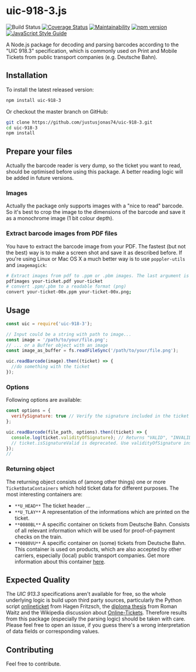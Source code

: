 # uic-918-3.js

![Build Status](https://github.com/justusjonas74/uic-918-3/actions/workflows/node.js.yml/badge.svg)
[![Coverage Status](https://coveralls.io/repos/github/justusjonas74/uic-918-3/badge.svg?branch=master)](https://coveralls.io/github/justusjonas74/uic-918-3?branch=master)
[![Maintainability](https://api.codeclimate.com/v1/badges/8a9c146a8fdf552dbbcc/maintainability)](https://codeclimate.com/github/justusjonas74/uic-918-3/maintainability)
[![npm version](https://badge.fury.io/js/uic-918-3.svg)](https://badge.fury.io/js/uic-918-3)
[![JavaScript Style Guide](https://img.shields.io/badge/code_style-standard-brightgreen.svg)](https://standardjs.com)

A Node.js package for decoding and parsing barcodes according to the "UIC 918.3" specification, which is commonly used on Print and Mobile Tickets from public transport companies (e.g. Deutsche Bahn).

## Installation

To install the latest released version:

```bash
npm install uic-918-3
```

Or checkout the master branch on GitHub:

```bash
git clone https://github.com/justusjonas74/uic-918-3.git
cd uic-918-3
npm install
```

## Prepare your files

Actually the barcode reader is very dump, so the ticket you want to read, should be optimised before using this package. A better reading logic will be added in future versions.

### Images

Actually the package only supports images with a "nice to read" barcode. So it's best to crop the image to the dimensions of the barcode and save it as a monochrome image (1 bit colour depth).

### Extract barcode images from PDF files

You have to extract the barcode image from your PDF. The fastest (but not the best) way is to make a screen shot and save it as described before.
If you're using Linux or Mac OS X a much better way is to use `poppler-utils` and `imagemagick`:

```bash
# Extract images from pdf to .ppm or .pbm images. The last argument is a prefix for the extracted image file names.
pdfimages your-ticket.pdf your-ticket
# convert .ppm/.pbm to a readable format (png)
convert your-ticket-00x.ppm your-ticket-00x.png;
```

## Usage

```javascript
const uic = require('uic-918-3');

// Input could be a string with path to image...
const image = '/path/to/your/file.png';
// ... or a Buffer object with an image
const image_as_buffer = fs.readFileSync('/path/to/your/file.png');

uic.readBarcode(image).then((ticket) => {
  //do something with the ticket
});
```

### Options

Following options are available:

```javascript
const options = {
  verifySignature: true // Verify the signature included in the ticket barcode with a public key set from a Public Key Infrastructure (PKI). The PKI url is set inside './lib/cert_url.json'. Default is 'false'.
};

uic.readBarcode(file_path, options).then((ticket) => {
  console.log(ticket.validityOfSignature); // Returns "VALID", "INVALID" or "Public Key not found"
  // ticket.isSignatureValid is deprecated. Use validityOfSignature instead.
});
//
```

### Returning object

The returning object consists of (among other things) one or more `TicketDataContainers` which hold ticket data for different purposes. The most interesting containers are:

- `**U_HEAD**` The ticket header ...
- `**U_TLAY**` A representation of the informations which are printed on the ticket.
- `**0080BL**` A specific container on tickets from Deutsche Bahn. Consists of all relevant information which will be used for proof-of-payment checks on the train.
- `**0080VU**` A specific container on (some) tickets from Deutsche Bahn. This container is used on products, which are also accepted by other carriers, especially (local) public transport companies. Get more information about this container [here](https://www.bahn.de/vdv-barcode).

## Expected Quality

The _UIC 913.3_ specifications aren't available for free, so the whole underlying logic is build upon third party sources, particularly the Python script [onlineticket](https://github.com/rumpeltux/onlineticket/) from Hagen Fritzsch, the [diploma thesis](https://monami.hs-mittweida.de/files/4983/WaitzRoman_Diplomarbeit.pdf) from Roman Waitz and the Wikipedia discussion about [Online-Tickets](https://de.wikipedia.org/wiki/Diskussion:Online-Ticket). Therefore results from this package (especially the parsing logic) should be taken with care.
Please feel free to open an issue, if you guess there's a wrong interpretation of data fields or corresponding values.

## Contributing

Feel free to contribute.
